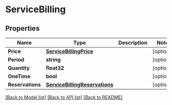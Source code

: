 # ServiceBilling

## Properties

Name | Type | Description | Notes
------------ | ------------- | ------------- | -------------
**Price** | [**ServiceBillingPrice**](service_billing_price.md) |  | [optional] 
**Period** | **string** |  | [optional] 
**Quantity** | **float32** |  | [optional] 
**OneTime** | **bool** |  | [optional] 
**Reservations** | [**ServiceBillingReservations**](service_billing_reservations.md) |  | [optional] 

[[Back to Model list]](../README.md#documentation-for-models) [[Back to API list]](../README.md#documentation-for-api-endpoints) [[Back to README]](../README.md)


